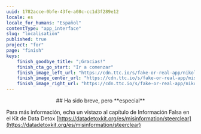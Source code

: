 ```yaml
---
uuid: 1782acce-0bfe-43fe-a08c-cc1d3f289e12
locale: es
locale_for_humans: "Español"
contentType: "app_interface"
slug: "localisation"
published: true
project: "for"
page: "finish"
keys:
    finish_goodbye_title: "¡Gracias!"
    finish_cta_go_start: "Ir a comenzar"
    finish_image_left_url: "https://cdn.ttc.io/s/fake-or-real-app/nikoline_nik_-8694.jpg"
    finish_image_center_url: "https://cdn.ttc.io/s/fake-or-real-app/misinfo_logo.jpg"
    finish_image_right_url: "https://cdn.ttc.io/s/fake-or-real-app/nikoline_nik_-7168.jpg"
---
```

<p style="text-align: center;">
## Ha sido breve, pero **especial**

Para más información, echa un vistazo al capítulo de Información Falsa en el Kit de Data Detox 
[https://datadetoxkit.org/es/misinformation/steerclear](https://datadetoxkit.org/es/misinformation/steerclear)</p>
